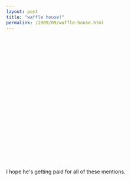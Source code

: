 ```yaml
---
layout: post
title: "waffle house!"
permalink: /2009/09/waffle-house.html
---
```


<p><object width="425" height="344"><param name="movie" value="http://www.youtube.com/v/XTWCvEENccw&amp;color1=0xb1b1b1&amp;color2=0xcfcfcf&amp;hl=en&amp;feature=player_embedded&amp;fs=1"></param><param name="allowFullScreen" value="true"></param><param name="allowScriptAccess" value="always"></param><embed src="http://www.youtube.com/v/XTWCvEENccw&amp;color1=0xb1b1b1&amp;color2=0xcfcfcf&amp;hl=en&amp;feature=player_embedded&amp;fs=1" type="application/x-shockwave-flash" allowfullscreen="true" allowScriptAccess="always" width="425" height="344"></embed></object></p>

<p>I hope he's getting paid for all of these mentions.</p>



